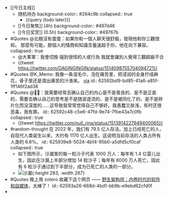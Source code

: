 - [[今日主线]]
	- 随机待办
	  background-color:: #264c9b
	  collapsed:: true
		- {{query (todo later)}}
	- [[今日聚焦]] (4h)
	  background-color:: #497d46
	- [[今日奖赏]] (0.5h)
	  background-color:: #49767b
- #Quotes @北極沒有蛋蛋：如果你和一個人聊天很舒服，發現他和你三觀很和。 那麼有可能，那個人的情商和知識含量遠超于你，他在向下兼容。
  collapsed:: true
	- @大軍軍：我會切換 碰到很怪的人或行為 我就會讓別人覺得三觀超級不合
	- {{tweet https://twitter.com/DAGINGINGIN/status/1514098755704094721}}
- #Quotes @K_Memo: 我像一条湿毛巾，泡在痛苦里，把浸润的全身拧成麻花，骨子里还是滴出痛苦的汁液来。 [via](https://twitter.com/KMemo233/status/1514110032706617348)
  id:: 62592bd9-bd85-41a6-a85f-1ff146f2ad38
- #Quotes @💙💛：我需要经常去确认自己的内心是不是善良的、是不是正直的，需要去确认自己的思考是不是随波逐流的、是不是被同化了的、是不是碎片化而没深度的……这导致我常常觉得自己不够好。我愚蠢又肤浅，有时还很恶毒，我有罪。
  id:: 62592c48-c5e6-47fd-9e74-7fbe43a7c0fb
  collapsed:: true
	- {{tweet https://twitter.com/null_rina/status/1513914227949400065}}
- #random-thought 在 2022 年，我们有 79.5 亿人存活。加上已经死亡的人，自现代人类诞生以来，大约有 1170 亿人出生。这说明当前存活的人类占所有人类的 6.8%。
  id:: 625939e8-5024-4b14-95b0-a5dfd5cf0caf
  collapsed:: true
	- 如下图所示，沙漏里的每一粒沙子代表 1000 万人：每年有 1.4 亿婴儿出生，因此在沙漏上半部分增加 14 粒沙子；每年有 6000 万人死亡，因此有 6 粒沙子通过到下半部分，成为已死亡的人类的一部分。
	- ![沙漏](https://ci6.googleusercontent.com/proxy/Ixvj4T75G0wLc-z8ZRDKw1maAybhGeCfuDKSQ2iCHuxWmKAAbeVJ1vZPKmarXcL0vhLyUV3I2cYxNdHWCgxCkQqxkhg65UgPftIOGpW2V6I=s0-d-e1-ft#https://imgs.zhubai.love/cf731be4e6b3407aa64783366eb923ca.png){:height 283, :width 267}
- #Quotes 晚上用 zotero 收藏下这个网页 —— [野生架构师：内卷时代的软件和自媒体](http://weekly.codelc.com/issues/issue-1128242?utm_campaign=Issue&utm_content=view_in_browser&utm_medium=email&utm_source=%E9%87%8E%E7%94%9F%E6%9E%B6%E6%9E%84%E5%B8%88)，太棒了！
  id:: 62593a26-668d-4bd1-bb9b-e9ebd62cfd0f
-